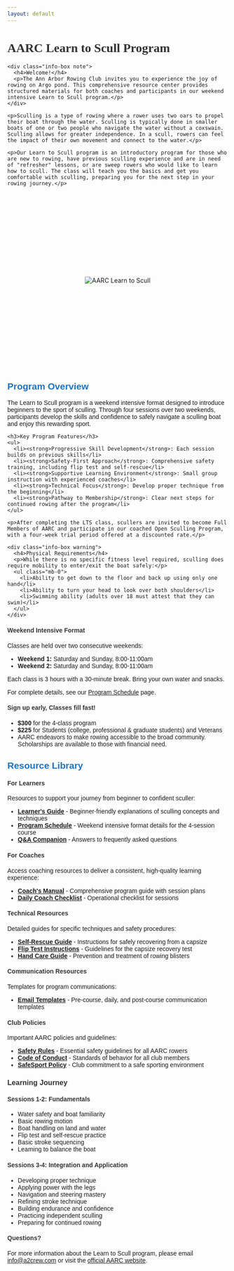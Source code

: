 ```yaml
---
layout: default
---
```


<div class="two-col-grid">
  <div>
    <h1>AARC Learn to Scull Program</h1>
    
    <div class="info-box note">
      <h4>Welcome!</h4>
      <p>The Ann Arbor Rowing Club invites you to experience the joy of rowing on Argo pond. This comprehensive resource center provides structured materials for both coaches and participants in our weekend intensive Learn to Scull program.</p>
    </div>
    
    <p>Sculling is a type of rowing where a rower uses two oars to propel their boat through the water. Sculling is typically done in smaller boats of one or two people who navigate the water without a coxswain. Sculling allows for greater independence. In a scull, rowers can feel the impact of their own movement and connect to the water.</p>
    
    <p>Our Learn to Scull program is an introductory program for those who are new to rowing, have previous sculling experience and are in need of "refresher" lessons, or are sweep rowers who would like to learn how to scull. The class will teach you the basics and get you comfortable with sculling, preparing you for the next step in your rowing journey.</p>
  </div>
  
  <div>
    <div class="image-placeholder" style="height: 400px; display: flex; flex-direction: column; justify-content: center; align-items: center;">
      <img src="https://images.clubexpress.com/757878/graphics/LTS_1121118463.jpg" alt="AARC Learn to Scull" style="max-width: 100%; max-height: 380px; border: none;">
    </div>
  </div>
</div>

## Program Overview

<div class="two-col-grid">
  <div>
    <p>The Learn to Scull program is a weekend intensive format designed to introduce beginners to the sport of sculling. Through four sessions over two weekends, participants develop the skills and confidence to safely navigate a sculling boat and enjoy this rewarding sport.</p>
    
    <h3>Key Program Features</h3>
    <ul>
      <li><strong>Progressive Skill Development</strong>: Each session builds on previous skills</li>
      <li><strong>Safety-First Approach</strong>: Comprehensive safety training, including flip test and self-rescue</li>
      <li><strong>Supportive Learning Environment</strong>: Small group instruction with experienced coaches</li>
      <li><strong>Technical Focus</strong>: Develop proper technique from the beginning</li>
      <li><strong>Pathway to Membership</strong>: Clear next steps for continued rowing after the program</li>
    </ul>
    
    <p>After completing the LTS class, scullers are invited to become Full Members of AARC and participate in our coached Open Sculling Program, with a four-week trial period offered at a discounted rate.</p>
    
    <div class="info-box warning">
      <h4>Physical Requirements</h4>
      <p>While there is no specific fitness level required, sculling does require mobility to enter/exit the boat safely:</p>
      <ul class="mb-0">
        <li>Ability to get down to the floor and back up using only one hand</li>
        <li>Ability to turn your head to look over both shoulders</li>
        <li>Swimming ability (adults over 18 must attest that they can swim)</li>
      </ul>
    </div>
  </div>
  
  <div class="info-box tip">
    <h4>Weekend Intensive Format</h4>
    <p>Classes are held over two consecutive weekends:</p>
    <ul class="mb-0">
      <li><strong>Weekend 1:</strong> Saturday and Sunday, 8:00-11:00am</li>
      <li><strong>Weekend 2:</strong> Saturday and Sunday, 8:00-11:00am</li>
    </ul>
    <p>Each class is 3 hours with a 30-minute break. Bring your own water and snacks.</p>
    <p>For complete details, see our <a href="course_materials/learner/Program_Schedule.html">Program Schedule</a> page.</p>
  </div>
</div>

<div class="info-box aarc">
  <h4>Sign up early, Classes fill fast!</h4>
  <ul class="mb-0">
    <li><strong>$300</strong> for the 4-class program</li>
    <li><strong>$225</strong> for Students (college, professional & graduate students) and Veterans</li>
    <li>AARC endeavors to make rowing accessible to the broad community. Scholarships are available to those with financial need.</li>
  </ul>
</div>

## Resource Library

<div class="three-col-grid">
  <div class="info-box note mb-3">
    <h4>For Learners</h4>
    <p>Resources to support your journey from beginner to confident sculler:</p>
    <ul class="mb-0">
      <li><a href="course_materials/learner/Learner_Guide.html"><strong>Learner's Guide</strong></a> - Beginner-friendly explanations of sculling concepts and techniques</li>
      <li><a href="course_materials/learner/Program_Schedule.html"><strong>Program Schedule</strong></a> - Weekend intensive format details for the 4-session course</li>
      <li><a href="course_materials/learner/QA_Companion.html"><strong>Q&A Companion</strong></a> - Answers to frequently asked questions</li>
    </ul>
  </div>
  
  <div class="info-box tip mb-3">
    <h4>For Coaches</h4>
    <p>Access coaching resources to deliver a consistent, high-quality learning experience:</p>
    <ul class="mb-0">
      <li><a href="course_materials/coach/Coach_Manual.html"><strong>Coach's Manual</strong></a> - Comprehensive program guide with session plans</li>
      <li><a href="course_materials/coach/Daily_Coach_Checklist.html"><strong>Daily Coach Checklist</strong></a> - Operational checklist for sessions</li>
    </ul>
  </div>
  
  <div class="info-box mb-3">
    <h4>Technical Resources</h4>
    <p>Detailed guides for specific techniques and safety procedures:</p>
    <ul class="mb-0">
      <li><a href="src/Sculling_Self_Rescue_Guide.html"><strong>Self-Rescue Guide</strong></a> - Instructions for safely recovering from a capsize</li>
      <li><a href="src/AARC_Flip_Test_Instructions_20240803.html"><strong>Flip Test Instructions</strong></a> - Guidelines for the capsize recovery test</li>
      <li><a href="src/Rowers_Hand_Blister_Treatment.html"><strong>Hand Care Guide</strong></a> - Prevention and treatment of rowing blisters</li>
    </ul>
  </div>
</div>

<div class="two-col-grid">
  <div class="info-box mb-3">
    <h4>Communication Resources</h4>
    <p>Templates for program communications:</p>
    <ul class="mb-0">
      <li><a href="course_materials/communication/Email_Templates.html"><strong>Email Templates</strong></a> - Pre-course, daily, and post-course communication templates</li>
    </ul>
  </div>

  <div class="info-box warning mb-3">
    <h4>Club Policies</h4>
    <p>Important AARC policies and guidelines:</p>
    <ul class="mb-0">
      <li><a href="src/AARC_Safety_Rules.pdf" target="_blank"><strong>Safety Rules</strong></a> - Essential safety guidelines for all AARC rowers</li>
      <li><a href="src/AARC_Code_of_Conduct_2025-02-26.pdf" target="_blank"><strong>Code of Conduct</strong></a> - Standards of behavior for all club members</li>
      <li><a href="src/AARCSafeSport_2015-01-18.pdf" target="_blank"><strong>SafeSport Policy</strong></a> - Club commitment to a safe sporting environment</li>
    </ul>
  </div>
</div>

### Learning Journey

<div class="two-col-grid">
  <div>
    <h4>Sessions 1-2: Fundamentals</h4>
    <ul>
      <li>Water safety and boat familiarity</li>
      <li>Basic rowing motion</li>
      <li>Boat handling on land and water</li>
      <li>Flip test and self-rescue practice</li>
      <li>Basic stroke sequencing</li>
      <li>Learning to balance the boat</li>
    </ul>
  </div>
  
  <div>
    <h4>Sessions 3-4: Integration and Application</h4>
    <ul>
      <li>Developing proper technique</li>
      <li>Applying power with the legs</li>
      <li>Navigation and steering mastery</li>
      <li>Refining stroke technique</li>
      <li>Building endurance and confidence</li>
      <li>Practicing independent sculling</li>
      <li>Preparing for continued rowing</li>
    </ul>
  </div>
</div>

<div class="info-box aarc">
  <h4>Questions?</h4>
  <p>For more information about the Learn to Scull program, please email <a href="mailto:info@a2crew.com">info@a2crew.com</a> or visit the <a href="https://aarc.clubexpress.com/content.aspx?page_id=22&club_id=757878&module_id=201828" target="_blank">official AARC website</a>.</p>
</div>

<style>
  h1 {
    color: #333;
    font-family: "Times New Roman", Times, serif;
    font-weight: bold;
  }
  h2 {
    color: #1E73BE;
    font-family: Verdana, Geneva, sans-serif;
  }
  h3, h4 {
    color: #333;
    font-family: Verdana, Geneva, sans-serif;
  }
  p, li {
    font-family: Verdana, Geneva, sans-serif;
  }
  .page-header {
    background-color: #1E73BE;
    background-image: linear-gradient(120deg, #1E73BE, #004c99);
  }
</style>